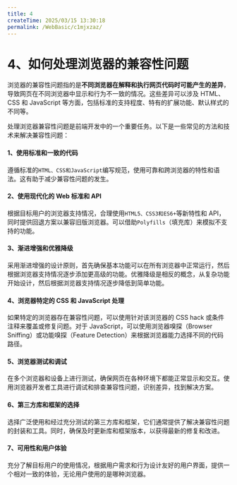 ```yaml
---
title: 4
createTime: 2025/03/15 13:30:18
permalink: /WebBasic/c1mjxzaz/
---
```

# 4、如何处理浏览器的兼容性问题

浏览器的兼容性问题指的是**不同浏览器在解释和执行网页代码时可能产生的差异**，导致网页在不同浏览器中显示和行为不一致的情况。这些差异可以涉及 HTML、CSS 和 JavaScript 等方面，包括标准的支持程度、特有的扩展功能、默认样式的不同等。

处理浏览器兼容性问题是前端开发中的一个重要任务。以下是一些常见的方法和技术来解决兼容性问题：

#### 1、使用标准和一致的代码

遵循标准的`HTML、CSS和JavaScript`编写规范，使用可靠和跨浏览器的特性和语法。这有助于减少兼容性问题的发生。

#### 2、使用现代化的 Web 标准和 API

根据目标用户的浏览器支持情况，合理使用`HTML5、CSS3和ES6+`等新特性和 API，同时提供回退方案以兼容旧版浏览器。可以借助`Polyfills`（填充库）来模拟不支持的功能。

#### 3、渐进增强和优雅降级

采用渐进增强的设计原则，首先确保基本功能可以在所有浏览器中正常运行，然后根据浏览器支持情况逐步添加更高级的功能。优雅降级是相反的概念，从复杂功能开始设计，然后根据浏览器支持情况逐步降低到简单功能。

#### 4、浏览器特定的 CSS 和 JavaScript 处理

如果特定的浏览器存在兼容性问题，可以使用针对该浏览器的 CSS hack 或条件注释来覆盖或修复问题。对于 JavaScript，可以使用浏览器嗅探（Browser Sniffing）或功能嗅探（Feature Detection）来根据浏览器能力选择不同的代码路径。

#### 5、浏览器测试和调试

在多个浏览器和设备上进行测试，确保网页在各种环境下都能正常显示和交互。使用浏览器开发者工具进行调试和排查兼容性问题，识别差异，找到解决方案。

#### 6、第三方库和框架的选择

选择广泛使用和经过充分测试的第三方库和框架，它们通常提供了解决兼容性问题的封装和工具。同时，确保及时更新库和框架版本，以获得最新的修复和改进。

#### 7、可用性和用户体验

充分了解目标用户的使用情况，根据用户需求和行为设计友好的用户界面，提供一个相对一致的体验，无论用户使用的是哪种浏览器。
